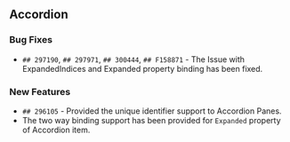 ##  Accordion

###    Bug Fixes

- `## 297190`, `## 297971`, `## 300444`, `## F158871` - The Issue with ExpandedIndices and Expanded property binding has been fixed.

###    New Features

- `## 296105` - Provided the unique identifier support to Accordion Panes.
- The two way binding support has been provided for `Expanded` property of Accordion item.
